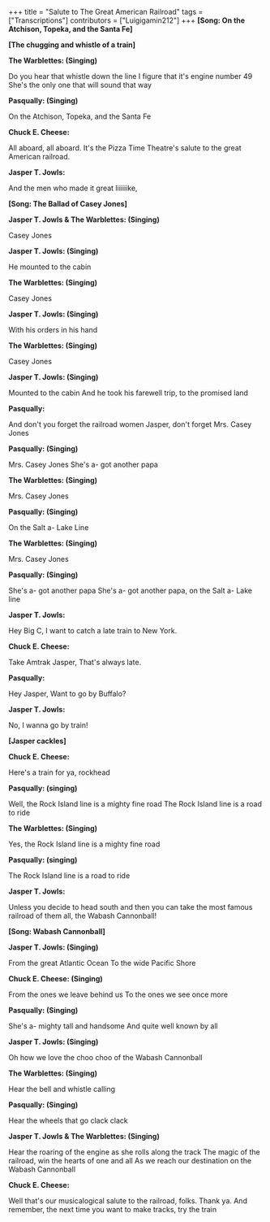 +++
title = "Salute to The Great American Railroad"
tags = ["Transcriptions"]
contributors = ["Luigigamin212"]
+++
**[Song: On the Atchison, Topeka, and the Santa Fe]**


**[The chugging and whistle of a train]**


**The Warblettes: (Singing)**

Do you hear that whistle down the line
I figure that it's engine number 49
She's the only one that will sound that way

**Pasqually: (Singing)**

On the Atchison, Topeka, and the Santa Fe

**Chuck E. Cheese:**

All aboard, all aboard. It's the Pizza Time Theatre's salute to the great American railroad.

**Jasper T. Jowls:**

And the men who made it great liiiiiike,

**[Song: The Ballad of Casey Jones]**


**Jasper T. Jowls & The Warblettes: (Singing)**

Casey Jones

**Jasper T. Jowls: (Singing)**

He mounted to the cabin

**The Warblettes: (Singing)**

Casey Jones

**Jasper T. Jowls: (Singing)**

With his orders in his hand

**The Warblettes: (Singing)**

Casey Jones

**Jasper T. Jowls: (Singing)**

Mounted to the cabin
And he took his farewell trip, to the promised land

**Pasqually:**

And don't you forget the railroad women Jasper, don't forget Mrs. Casey Jones

**Pasqually: (Singing)**

Mrs. Casey Jones
She's a- got another papa

**The Warblettes: (Singing)**

Mrs. Casey Jones

**Pasqually: (Singing)**

On the Salt a- Lake Line

**The Warblettes: (Singing)**

Mrs. Casey Jones

**Pasqually: (Singing)**

She's a- got another papa
She's a- got another papa, on the Salt a- Lake line

**Jasper T. Jowls:**

Hey Big C, I want to catch a late train to New York.

**Chuck E. Cheese:**

Take Amtrak Jasper, That's always late.

**Pasqually:**

Hey Jasper, Want to go by Buffalo?

**Jasper T. Jowls:**

No, I wanna go by train!

**[Jasper cackles]**


**Chuck E. Cheese:**

Here's a train for ya, rockhead

**Pasqually: (singing)**

Well, the Rock Island line is a mighty fine road
The Rock Island line is a road to ride

**The Warblettes: (Singing)**

Yes, the Rock Island line is a mighty fine road

**Pasqually: (singing)**

The Rock Island line is a road to ride

**Jasper T. Jowls:**

Unless you decide to head south and then you can take the most famous railroad of them all, the Wabash Cannonball!

**[Song: Wabash Cannonball]**


**Jasper T. Jowls: (Singing)**

From the great Atlantic Ocean
To the wide Pacific Shore

**Chuck E. Cheese: (Singing)**

From the ones we leave behind us
To the ones we see once more

**Pasqually: (Singing)**

She's a- mighty tall and handsome
And quite well known by all

**Jasper T. Jowls: (Singing)**

Oh how we love the choo choo of the Wabash Cannonball

**The Warblettes: (Singing)**

Hear the bell and whistle calling

**Pasqually: (Singing)**

Hear the wheels that go clack clack

**Jasper T. Jowls & The Warblettes: (Singing)**

Hear the roaring of the engine as she rolls along the track
The magic of the railroad, win the hearts of one and all
As we reach our destination on the Wabash Cannonball

**Chuck E. Cheese:**

Well that's our musicalogical salute to the railroad, folks. Thank ya. And remember, the next time you want to make tracks, try the train

